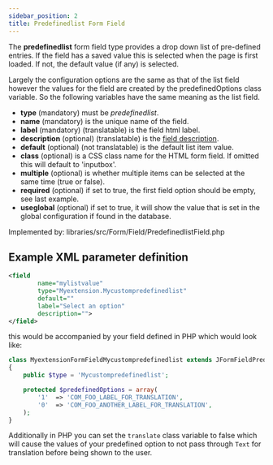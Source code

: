 ```yaml
---
sidebar_position: 2
title: Predefinedlist Form Field
---
```


The **predefinedlist** form field type provides a drop down list of pre-defined entries. If the field has a saved value this is selected when the page is first loaded. If not, the default value (if any) is selected.

Largely the configuration options are the same as that of the list field however the values for the field are created by the predefinedOptions class variable. So the following variables have the same meaning as the list field.

- **type** (mandatory) must be *predefinedlist*.
- **name** (mandatory) is the unique name of the field.
- **label** (mandatory) (translatable) is the field html label.
- **description** (optional) (translatable) is the [field description](../standard-form-field-attributes.md#description).
- **default** (optional) (not translatable) is the default list item value.
- **class** (optional) is a CSS class name for the HTML form field. If omitted this will default to 'inputbox'.
- **multiple** (optional) is whether multiple items can be selected at the same time (true or false).
- **required** (optional) if set to true, the first field option should be empty, see last example.
- **useglobal** (optional) if set to true, it will show the value that is set in the global configuration if found in the database.

Implemented by: libraries/src/Form/Field/PredefinedlistField.php

## Example XML parameter definition

```xml
<field 
        name="mylistvalue" 
        type="Myextension.Mycustompredefinedlist" 
        default="" 
        label="Select an option" 
        description="">
</field>
```

this would be accompanied by your field defined in PHP which would look like: 

```php
class MyextensionFormFieldMycustompredefinedlist extends JFormFieldPredefinedList
{
	public $type = 'Mycustompredefinedlist';

	protected $predefinedOptions = array(
		'1'  => 'COM_FOO_LABEL_FOR_TRANSLATION',
		'0'  => 'COM_FOO_ANOTHER_LABEL_FOR_TRANSLATION',
	);
}
```

Additionally in PHP you can set the `translate` class variable to false which will cause the values of your predefined option to not pass through `Text` for translation before being shown to the user. 